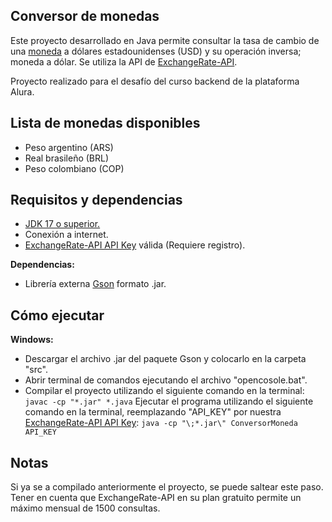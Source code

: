 ## Conversor de monedas

Este proyecto desarrollado en Java permite consultar la tasa de cambio de una [moneda](#lista-de-monedas) a dólares estadounidenses (USD) y su operación inversa; moneda a dólar.
Se utiliza la API de [ExchangeRate-API](https://www.exchangerate-api.com/). 

Proyecto realizado para el desafío del curso backend de la plataforma Alura.


## Lista de monedas disponibles

* Peso argentino (ARS)
* Real brasileño (BRL)
* Peso colombiano (COP)

## Requisitos y dependencias
* [JDK 17 o superior.](https://www.oracle.com/ae/java/technologies/downloads/#jdk24-windows)
* Conexión a internet.
* [ExchangeRate-API API Key](https://www.exchangerate-api.com/) válida (Requiere registro).

**Dependencias:**
* Librería externa [Gson](https://mvnrepository.com/artifact/com.google.code.gson/gson) formato .jar.

## Cómo ejecutar
**Windows:**
* Descargar el archivo .jar del paquete Gson y colocarlo en la carpeta "src".
* Abrir terminal de comandos ejecutando el archivo "opencosole.bat".
* Compilar el proyecto utilizando el siguiente comando en la terminal: 
```javac -cp "*.jar" *.java```
Ejecutar el programa utilizando el siguiente comando en la terminal, reemplazando "API_KEY" por nuestra [ExchangeRate-API API Key](https://app.exchangerate-api.com/keys):
```java -cp "\;*.jar\" ConversorMoneda API_KEY```


## Notas
Si ya se a compilado anteriormente el proyecto, se puede saltear este paso.
Tener en cuenta que ExchangeRate-API en su plan gratuito permite un máximo mensual de 1500 consultas.